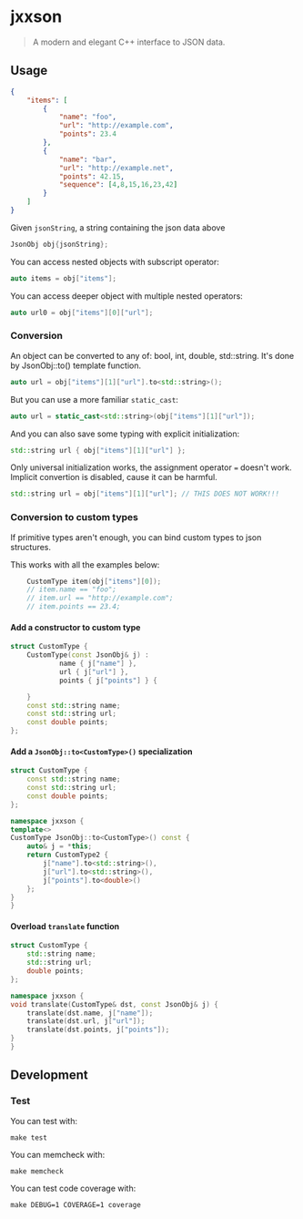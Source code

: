# jxxson

> A modern and elegant C++ interface to JSON data.

## Usage

````json
{
    "items": [
        {
            "name": "foo",
            "url": "http://example.com",
            "points": 23.4
        },
        {
            "name": "bar",
            "url": "http://example.net",
            "points": 42.15,
            "sequence": [4,8,15,16,23,42]
        }
    ]
}
````

Given `jsonString`, a string containing the json data above

````cpp
JsonObj obj{jsonString};
````

You can access nested objects with subscript operator:

````cpp
auto items = obj["items"];
````

You can access deeper object with multiple nested operators:

````cpp
auto url0 = obj["items"][0]["url"];
````

### Conversion

An object can be converted to any of: bool, int, double, std::string. It's done by JsonObj::to<T>() template function.

````cpp
auto url = obj["items"][1]["url"].to<std::string>();
````

But you can use a more familiar `static_cast`:

````cpp
auto url = static_cast<std::string>(obj["items"][1]["url"]);
````

And you can also save some typing with explicit initialization:

````cpp
std::string url { obj["items"][1]["url"] };
````

Only universal initialization works, the assignment operator `=` doesn't work. Implicit convertion is disabled, cause it can be harmful.

````cpp
std::string url = obj["items"][1]["url"]; // THIS DOES NOT WORK!!!
````

### Conversion to custom types

If primitive types aren't enough, you can bind custom types to json structures.

This works with all the examples below:

````cpp
    CustomType item(obj["items"][0]);
    // item.name == "foo";
    // item.url == "http://example.com";
    // item.points == 23.4;
````

#### Add a constructor to custom type

````cpp
struct CustomType {
    CustomType(const JsonObj& j) :
            name { j["name"] },
            url { j["url"] },
            points { j["points"] } {

    }
    const std::string name;
    const std::string url;
    const double points;
};
````
#### Add a `JsonObj::to<CustomType>()` specialization

````cpp
struct CustomType {
    const std::string name;
    const std::string url;
    const double points;
};

namespace jxxson {
template<>
CustomType JsonObj::to<CustomType>() const {
    auto& j = *this;
    return CustomType2 {
        j["name"].to<std::string>(),
        j["url"].to<std::string>(),
        j["points"].to<double>()
    };
}
}
````

#### Overload `translate` function

````cpp
struct CustomType {
    std::string name;
    std::string url;
    double points;
};

namespace jxxson {
void translate(CustomType& dst, const JsonObj& j) {
    translate(dst.name, j["name"]);
    translate(dst.url, j["url"]);
    translate(dst.points, j["points"]);
}
}
````


## Development

### Test

You can test with:

    make test

You can memcheck with:

    make memcheck

You can test code coverage with:

    make DEBUG=1 COVERAGE=1 coverage
